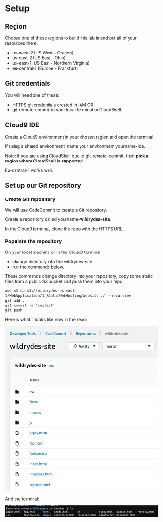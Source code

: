# Setup

## Region&#x20;

Choose one of these regions to build this lab in and put all of your resources there:

* us-west-2 (US West - Oregon)
* us-east-2 (US East - Ohio)
* us-east-1 (US East - Northern Virginia)
* eu-central-1 (Europe - Frankfurt)&#x20;

## Git credentials&#x20;

You will need one of these:

* HTTPS git credentials created in IAM OR
* git-remote-commit in your local terminal or CloudShell.&#x20;

## Cloud9 IDE

Create a Cloud9 environment in your chosen region and open the terminal.&#x20;

If using a shared environment, name your environment yourname-ide.

Note: if you are using CloudShell due to git-remote-commit, then **pick a region where CloudShell is supported**.&#x20;

Eu-central-1 works well.&#x20;

## Set up our Git repository

### Create Git repository

We will use CodeCommit to create a Git repository.

Create a repository called yourname-**wildrydes-site**.

In the Cloud9 terminal, clone the repo with the HTTPS URL.

### Populate the repository

On your local machine or in the Cloud9 terminal

* change directory into the wildrydes-site &#x20;
* &#x20;run the commands below.

These commands change directory into your repository, copy some static files from a public S3 bucket and push them into your repo.

```
aws s3 cp s3://wildrydes-us-east-1/WebApplication/1_StaticWebHosting/website ./ --recursive
git add .
git commit -m 'initial'
git push
```

Here is what it looks like now in the repo:

![](<../../.gitbook/assets/image (292).png>)

And the terminal:

![](<../../.gitbook/assets/image (338).png>)
